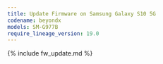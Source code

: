 ```yaml
---
title: Update Firmware on Samsung Galaxy S10 5G
codename: beyondx
models: SM-G977B
require_lineage_version: 19.0
---
```


{% include fw_update.md %}
